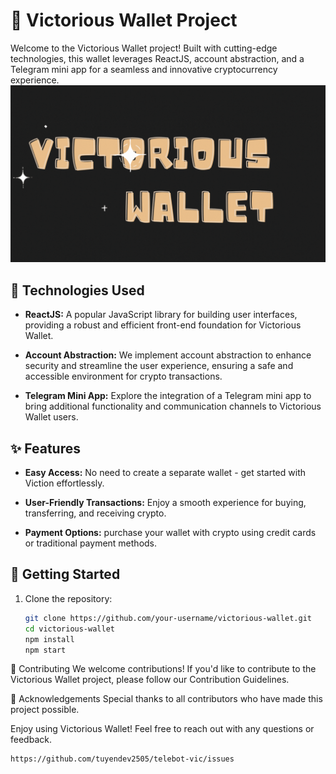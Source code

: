 # 💼 Victorious Wallet Project
Welcome to the Victorious Wallet project! Built with cutting-edge technologies, this wallet leverages ReactJS, account abstraction, and a Telegram mini app for a seamless and innovative cryptocurrency experience.
![Cute Icon](./background.gif)


## 🚀 Technologies Used

- **ReactJS:** A popular JavaScript library for building user interfaces, providing a robust and efficient front-end foundation for Victorious Wallet.

- **Account Abstraction:** We implement account abstraction to enhance security and streamline the user experience, ensuring a safe and accessible environment for crypto transactions.

- **Telegram Mini App:** Explore the integration of a Telegram mini app to bring additional functionality and communication channels to Victorious Wallet users.

## ✨ Features

- **Easy Access:** No need to create a separate wallet - get started with Viction effortlessly.

- **User-Friendly Transactions:** Enjoy a smooth experience for buying, transferring, and receiving crypto.

- **Payment Options:** purchase your wallet with crypto using credit cards or traditional payment methods.

## 🚦 Getting Started

1. Clone the repository:

   ```bash
   git clone https://github.com/your-username/victorious-wallet.git
   cd victorious-wallet
   npm install
   npm start


🤝 Contributing
We welcome contributions! If you'd like to contribute to the Victorious Wallet project, please follow our Contribution Guidelines.

🙌 Acknowledgements
Special thanks to all contributors who have made this project possible.

Enjoy using Victorious Wallet! Feel free to reach out with any questions or feedback.

    https://github.com/tuyendev2505/telebot-vic/issues